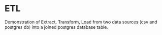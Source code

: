# ETL
Demonstration of Extract, Transform, Load from two data sources (csv and postgres db) into a joined postgres database table.

